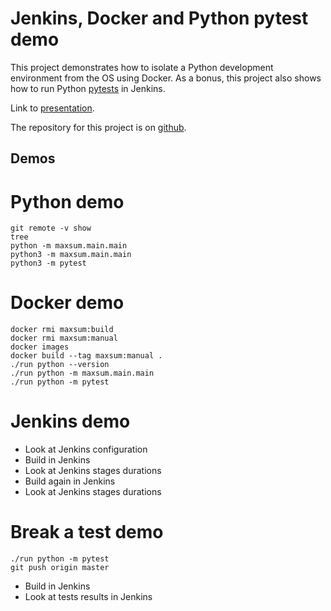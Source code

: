 # Jenkins, Docker and Python pytest demo

This project demonstrates how to isolate a Python development environment
from the OS using Docker. As a bonus, this project also shows how to
run Python [pytests](http://doc.pytest.org/en/latest/)
in Jenkins.

Link to [presentation](https://docs.google.com/presentation/d/1p7Sf7BBzFOeMbxR-_gl1Tw1Aq0s-HHIu57wlRZF4ZaU/edit?usp=sharing).

The repository for this project is on [github](https://github.com/martinda/jenkins-docker-python-demo.git).


## Demos

# Python demo

```
git remote -v show
tree
python -m maxsum.main.main
python3 -m maxsum.main.main
python3 -m pytest
```

# Docker demo

```
docker rmi maxsum:build
docker rmi maxsum:manual
docker images
docker build --tag maxsum:manual .
./run python --version
./run python -m maxsum.main.main
./run python -m pytest
```

# Jenkins demo

* Look at Jenkins configuration
* Build in Jenkins
* Look at Jenkins stages durations
* Build again in Jenkins
* Look at Jenkins stages durations

# Break a test demo

```
./run python -m pytest
git push origin master
```

* Build in Jenkins
* Look at tests results in Jenkins

